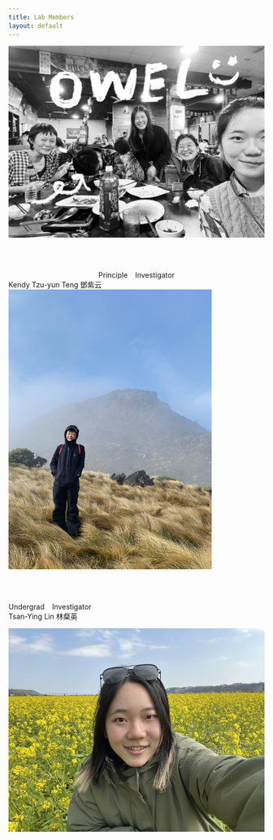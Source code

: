 ```yaml
---
title: Lab Members
layout: default
---
```



![owel_photo](owel_photo.JPG)

<br/><br/>

<center>Principle &ensp; Investigator</center>
Kendy Tzu-yun Teng 鄧紫云

<img src="PI_photo.jpeg" width="400" height="550" />
 
<br/><br/>

Undergrad &ensp; Investigator <br> 
Tsan-Ying Lin 林粲英

<img src="Tsan_photo.jpg" width="550" height="400" />

<br/><br/>
